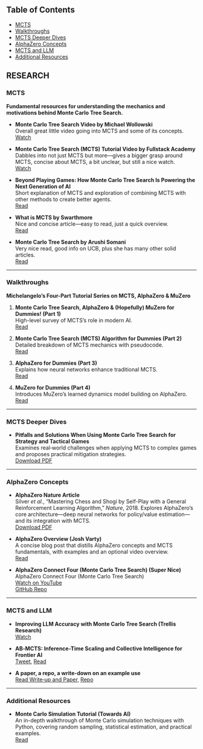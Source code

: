 ## Table of Contents

- [MCTS](#mcts)
- [Walkthroughs](#walkthroughs)
- [MCTS Deeper Dives](#mcts-deeper-dives)
- [AlphaZero Concepts](#alphazero-concepts)
- [MCTS and LLM](#mcts-and-llm)
- [Additional Resources](#additional-resources)

## RESEARCH

### MCTS

**Fundamental resources for understanding the mechanics and motivations behind Monte Carlo Tree Search.**

- **Monte Carlo Tree Search Video by Michael Wollowski**  
  Overall great little video going into MCTS and some of its concepts.  
  [Watch](https://www.youtube.com/watch?v=99gPnlfr7Jo)

- **Monte Carlo Tree Search (MCTS) Tutorial Video by Fullstack Academy**  
  Dabbles into not just MCTS but more—gives a bigger grasp around MCTS, concise about MCTS, a bit unclear, but still a nice watch.  
  [Watch](https://www.youtube.com/watch?v=99gPnlfr7Jo)

- **Beyond Playing Games: How Monte Carlo Tree Search Is Powering the Next Generation of AI**  
  Short explanation of MCTS and exploration of combining MCTS with other methods to create better agents.  
  [Read](https://medium.com/data-science-collective/beyond-the-game-board-how-monte-carlo-tree-search-is-powering-the-next-generation-of-ai-a796994e2743)

- **What is MCTS by Swarthmore**  
  Nice and concise article—easy to read, just a quick overview.  
  [Read](https://www.cs.swarthmore.edu/~mitchell/classes/cs63/f20/reading/mcts.html)

- **Monte Carlo Tree Search by Arushi Somani**  
  Very nice read, good info on UCB, plus she has many other solid articles.  
  [Read](https://www.amks.me/notes/mcts/)

---

### Walkthroughs

**Michelangelo’s Four-Part Tutorial Series on MCTS, AlphaZero & MuZero**

1. **Monte Carlo Tree Search, AlphaZero & (Hopefully) MuZero for Dummies! (Part 1)**  
   High-level survey of MCTS’s role in modern AI.  
   [Read](https://medium.com/@_michelangelo_/monte-carlo-tree-search-mcts-and-hopefully-muzero-for-dummies-11ad5d95d9d8)

2. **Monte Carlo Tree Search (MCTS) Algorithm for Dummies (Part 2)**  
   Detailed breakdown of MCTS mechanics with pseudocode.  
   [Read](https://medium.com/@_michelangelo_/monte-carlo-tree-search-mcts-algorithm-for-dummies-74b2bae53bfa)

3. **AlphaZero for Dummies (Part 3)**  
   Explains how neural networks enhance traditional MCTS.  
   [Read](https://medium.com/@_michelangelo_/alphazero-for-dummies-5bcc713fc9c6)

4. **MuZero for Dummies (Part 4)**  
   Introduces MuZero’s learned dynamics model building on AlphaZero.  
   [Read](https://medium.com/@_michelangelo_/muzero-for-dummies-28fa076e781e)

---

### MCTS Deeper Dives

- **Pitfalls and Solutions When Using Monte Carlo Tree Search for Strategy and Tactical Games**  
  Examines real‑world challenges when applying MCTS to complex games and proposes practical mitigation strategies.  
  [Download PDF](https://www.gameaipro.com/GameAIPro3/GameAIPro3_Chapter28_Pitfalls_and_Solutions_When_Using_Monte_Carlo_Tree_Search_for_Strategy_and_Tactical_Games.pdf)

---

### AlphaZero Concepts

- **AlphaZero Nature Article**  
  Silver _et al._, “Mastering Chess and Shogi by Self-Play with a General Reinforcement Learning Algorithm,” _Nature_, 2018. Explores AlphaZero’s core architecture—deep neural networks for policy/value estimation—and its integration with MCTS.  
  [Download PDF](https://www.nature.com/articles/nature24270.epdf?author_access_token=VJXbVjaSHxFoctQQ4p2k4tRgN0jAjWel9jnR3ZoTv0PVW4gB86EEpGqTRDtpIz-2rmo8-KG06gqVobU5NSCFeHILHcVFUeMsbvwS-lxjqQGg98faovwjxeTUgZAUMnRQ)

- **AlphaZero Overview (Josh Varty)**  
  A concise blog post that distills AlphaZero concepts and MCTS fundamentals, with examples and an optional video overview.  
  [Read](https://joshvarty.github.io/AlphaZero/)

- **AlphaZero Connect Four (Monte Carlo Tree Search) (Super Nice)**  
  AlphaZero Connect Four (Monte Carlo Tree Search)  
  [Watch on YouTube](https://www.youtube.com/watch?v=_Y26BFaVclg)  
  [GitHub Repo](https://github.com/advait/c4a0)

---

### MCTS and LLM

- **Improving LLM Accuracy with Monte Carlo Tree Search (Trellis Research)**  
  [Watch](https://www.youtube.com/watch?v=mfAV_bigdRA&t=87s)

- **AB‑MCTS: Inference-Time Scaling and Collective Intelligence for Frontier AI**  
  [Tweet](https://x.com/TrelisResearch/status/1939998805438734657), [Read](https://sakana.ai/ab-mcts/)

- **A paper, a repo, a write‑down on an example use**  
  [Read Write‑up and Paper](https://arunpatro.github.io/blog/mcts/#:~:text=MCTS%20achieves%20better%20benchmark%20performance,4%20unique%20samples%20per), [Repo](https://github.com/rmshin/llm-mcts)

---

### Additional Resources

- **Monte Carlo Simulation Tutorial (Towards AI)**  
  An in-depth walkthrough of Monte Carlo simulation techniques with Python, covering random sampling, statistical estimation, and practical examples.  
  [Read](https://towardsai.net/p/editorial/monte-carlo-simulation-an-in-depth-tutorial-with-python-bcf6eb7856c8)
